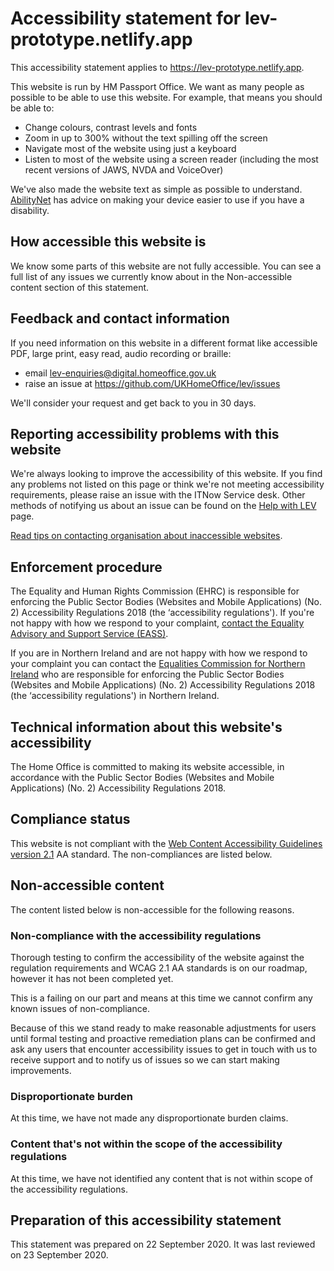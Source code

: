 # Accessibility statement for lev-prototype.netlify.app


This accessibility statement applies to https://lev-prototype.netlify.app.

This website is run by HM Passport Office.
We want as many people as possible to be able to use this website.
For example, that means you should be able to:
- Change colours, contrast levels and fonts
- Zoom in up to 300% without the text spilling off the screen
- Navigate most of the website using just a keyboard
- Listen to most of the website using a screen reader (including the most recent versions of JAWS, NVDA and VoiceOver)

We've also made the website text as simple as possible to understand.
[AbilityNet] has advice on making your device easier to use if you have a disability.


## How accessible this website is

We know some parts of this website are not fully accessible.
You can see a full list of any issues we currently know about in the Non-accessible content section of this statement.


## Feedback and contact information

If you need information on this website in a different format like accessible PDF, large print, easy read, audio recording or braille:
- email [lev-enquiries@digital.homeoffice.gov.uk](mailto:lev-enquiries@digital.homeoffice.gov.uk)
- raise an issue at https://github.com/UKHomeOffice/lev/issues

We'll consider your request and get back to you in 30 days.


## Reporting accessibility problems with this website

We're always looking to improve the accessibility of this website.
If you find any problems not listed on this page or think we're not meeting accessibility requirements, please raise an issue with the ITNow Service desk. Other methods of notifying us about an issue can be found on the [Help with LEV](/lev-help) page.

[Read tips on contacting organisation about inaccessible websites][contact-tips].


## Enforcement procedure

The Equality and Human Rights Commission (EHRC) is responsible for enforcing the Public Sector Bodies (Websites and
Mobile Applications) (No. 2) Accessibility Regulations 2018 (the ‘accessibility regulations'). If you're not happy with
how we respond to your complaint, [contact the Equality Advisory and Support Service (EASS)][contact-eass].

If you are in Northern Ireland and are not happy with how we respond to your complaint you can contact the [Equalities
Commission for Northern Ireland][equality-ni] who are responsible for enforcing the Public Sector Bodies (Websites and
Mobile Applications) (No. 2) Accessibility Regulations 2018 (the ‘accessibility regulations') in Northern Ireland.




## Technical information about this website's accessibility

The Home Office is committed to making its website accessible, in accordance with the Public Sector Bodies (Websites
and Mobile Applications) (No. 2) Accessibility Regulations 2018.

## Compliance status

This website is not compliant with the [Web Content Accessibility Guidelines version 2.1][wcag-v2] AA standard. The
non-compliances are listed below.


## Non-accessible content

The content listed below is non-accessible for the following reasons.

### Non-compliance with the accessibility regulations
Thorough testing to confirm the accessibility of the website against the regulation requirements and WCAG 2.1 AA
standards is on our roadmap, however it has not been completed yet.

This is a failing on our part and means at this time we cannot confirm any known issues of non-compliance.

Because of this we stand ready to make reasonable adjustments for users until formal testing and proactive remediation
plans can be confirmed and ask any users that encounter accessibility issues to get in touch with us to receive support
and to notify us of issues so we can start making improvements.

### Disproportionate burden
At this time, we have not made any disproportionate burden claims.

### Content that's not within the scope of the accessibility regulations

At this time, we have not identified any content that is not within scope of the accessibility regulations.


## Preparation of this accessibility statement

This statement was prepared on 22 September 2020.
It was last reviewed on 23 September 2020.




[AbilityNet]: https://mcmw.abilitynet.org.uk/ "the Ability Net website"
[contact-tips]: https://www.w3.org/WAI/teach-advocate/contact-inaccessible-websites/ "Contacting Organizations about Inaccessible Websites"
[contact-eass]: https://www.equalityadvisoryservice.com/ "Equality Advisory and Support Service"
[equality-ni]: https://www.equalityni.org/Home "Equality Commission for Northern Ireland"
[wcag-v2]: https://www.w3.org/TR/WCAG21/ "Web Content Accessibility Guidelines (WCAG) 2.1"
